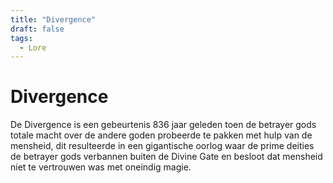 ```yaml
---
title: "Divergence"
draft: false
tags:
  - Lore
---
```

 
# Divergence
De Divergence is een gebeurtenis 836 jaar geleden toen de betrayer gods totale macht over de andere goden probeerde te pakken met hulp van de mensheid, dit resulteerde in een gigantische oorlog waar de prime deities de betrayer gods verbannen buiten de Divine Gate en besloot dat mensheid niet te vertrouwen was met oneindig magie.
